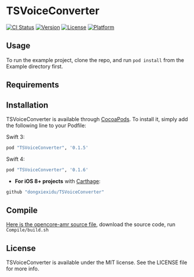 # TSVoiceConverter

[![CI Status](http://img.shields.io/travis/hilen/TSVoiceConverter.svg?style=flat)](https://travis-ci.org/hilen/TSVoiceConverter)
[![Version](https://img.shields.io/cocoapods/v/TSVoiceConverter.svg?style=flat)](http://cocoapods.org/pods/TSVoiceConverter)
[![License](https://img.shields.io/cocoapods/l/TSVoiceConverter.svg?style=flat)](http://cocoapods.org/pods/TSVoiceConverter)
[![Platform](https://img.shields.io/cocoapods/p/TSVoiceConverter.svg?style=flat)](http://cocoapods.org/pods/TSVoiceConverter)

## Usage

To run the example project, clone the repo, and run `pod install` from the Example directory first.

## Requirements

## Installation

TSVoiceConverter is available through [CocoaPods](http://cocoapods.org). To install
it, simply add the following line to your Podfile:

Swift 3:

```ruby
pod "TSVoiceConverter", '0.1.5'
```

Swift 4:

```ruby
pod "TSVoiceConverter", '0.1.6'
```

- **For iOS 8+ projects** with [Carthage](https://github.com/Carthage/Carthage):
```swift
github "dongxiexidu/TSVoiceConverter"
```


## Compile
[Here is the opencore-amr source file](https://sourceforge.net/projects/opencore-amr/?source=typ_redirect), download the source code, run `Compile/build.sh`

## License

TSVoiceConverter is available under the MIT license. See the LICENSE file for more info.
